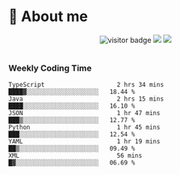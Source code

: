<!-- ![](https://youpai.roccoshi.top/img/20200804214216.png) -->

# 🧐 About me
 
<p align="center">
<img src="https://visitor-badge.laobi.icu/badge?page_id=Lincest.Lincest&title=hits" alt="visitor badge"/>
<a href="mailto:imroccoshi@gmail.com"><img src="https://img.shields.io/badge/gmail-imroccoshi%40gmail.com-red"></a>
<a href="https://blog.roccoshi.top"><img src="https://img.shields.io/badge/blog-roccoshi-green"></a>
</p>

<div align="center">
  <img src="https://github-readme-stats.vercel.app/api?username=Lincest&show_icons=true&count_private=true&show_owner=true" alt="">
   <!-- <img src="https://github-readme-stats.vercel.app/api/wakatime?username=Moreality&v=2" alt=""/> -->
</div>

### Weekly Coding Time

<!--START_SECTION:waka-->

```text
TypeScript                    2 hrs 34 mins   ████▓░░░░░░░░░░░░░░░░░░░░   18.44 %
Java                          2 hrs 15 mins   ████░░░░░░░░░░░░░░░░░░░░░   16.10 %
JSON                          1 hr 47 mins    ███▒░░░░░░░░░░░░░░░░░░░░░   12.77 %
Python                        1 hr 45 mins    ███░░░░░░░░░░░░░░░░░░░░░░   12.54 %
YAML                          1 hr 19 mins    ██▒░░░░░░░░░░░░░░░░░░░░░░   09.49 %
XML                           56 mins         █▓░░░░░░░░░░░░░░░░░░░░░░░   06.69 %
```

<!--END_SECTION:waka-->


